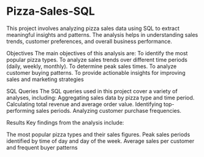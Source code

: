 # Pizza-Sales-SQL
This project involves analyzing pizza sales data using SQL to extract meaningful insights and patterns. The analysis helps in understanding sales trends, customer preferences, and overall business performance.

Objectives
The main objectives of this analysis are:
To identify the most popular pizza types.
To analyze sales trends over different time periods (daily, weekly, monthly).
To determine peak sales times.
To analyze customer buying patterns.
To provide actionable insights for improving sales and marketing strategies

SQL Queries
The SQL queries used in this project cover a variety of analyses, including:
Aggregating sales data by pizza type and time period.
Calculating total revenue and average order value.
Identifying top-performing sales periods.
Analyzing customer purchase frequencies.

Results
Key findings from the analysis include:

The most popular pizza types and their sales figures.
Peak sales periods identified by time of day and day of the week.
Average sales per customer and frequent buyer patterns
